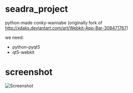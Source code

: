 seadra_project
==============

python-made conky-wannabe (originally fork of http://xdaks.deviantart.com/art/Webkit-App-Bar-308471767)

we need:
* python-pyqt5
* qt5-webkit

screenshot
==========
![Screenshot](http://fc09.deviantart.net/fs70/f/2013/055/4/0/did_your_conky_can_shadows_____by_actionless-d5w4mxj.png "Screenshot in work")
